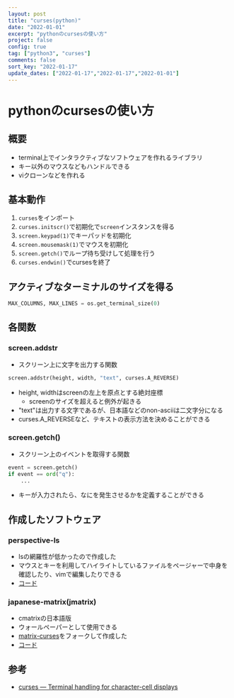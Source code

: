 ```yaml
---
layout: post
title: "curses(python)"
date: "2022-01-01"
excerpt: "pythonのcursesの使い方"
project: false
config: true
tag: ["python3", "curses"]
comments: false
sort_key: "2022-01-17"
update_dates: ["2022-01-17","2022-01-17","2022-01-01"]
---
```


# pythonのcursesの使い方

## 概要
 - terminal上でインタラクティブなソフトウェアを作れるライブラリ
 - キー以外のマウスなどもハンドルできる
 - viクローンなどを作れる

## 基本動作
 1. `curses`をインポート
 2. `curses.initscr()`で初期化で`screen`インスタンスを得る
 3. `screen.keypad(1)`でキーパッドを初期化
 4. `screen.mousemask(1)`でマウスを初期化
 5. `screen.getch()`でループ待ち受けして処理を行う
 6. `curses.endwin()`でcursesを終了

## アクティブなターミナルのサイズを得る

```python
MAX_COLUMNS, MAX_LINES = os.get_terminal_size(0)
```

## 各関数

### screen.addstr
 - スクリーン上に文字を出力する関数

```python
screen.addstr(height, width, "text", curses.A_REVERSE)
```
 - height, widthはscreenの左上を原点とする絶対座標
   - screenのサイズを超えると例外が起きる
 - "text"は出力する文字であるが、日本語などのnon-asciiは二文字分になる
 - curses.A_REVERSEなど、テキストの表示方法を決めることができる

### screen.getch()
 - スクリーン上のイベントを取得する関数

```python
event = screen.getch()
if event == ord("q"):
    ...
```
 - キーが入力されたら、なにを発生させるかを定義することができる
 

## 作成したソフトウェア

### perspective-ls
 - lsの網羅性が低かったので作成した
 - マウスとキーを利用してハイライトしているファイルをページャーで中身を確認したり、vimで編集したりできる 
 - [コード](https://bitbucket.org/nardtree/gimpei-dot-files/src/master/bin/perspective-ls)


### japanese-matrix(jmatrix)
 - cmatrixの日本語版 
 - ウォールペーパーとして使用できる
 - [matrix-curses](https://github.com/devsnd/matrix-curses)をフォークして作成した
 - [コード](https://bitbucket.org/nardtree/gimpei-dot-files/src/master/bin/jmatrix.py)

## 参考
 - [curses — Terminal handling for character-cell displays](https://docs.python.org/3/library/curses.html#curses.mousemask)
